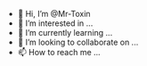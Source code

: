 - 👋 Hi, I’m @Mr-Toxin
- 👀 I’m interested in ...
- 🌱 I’m currently learning ...
- 💞️ I’m looking to collaborate on ...
- 📫 How to reach me ...

<!---
Mr-Toxin/Mr-Toxin is a ✨ special ✨ repository because its `README.md` (this file) appears on your GitHub profile.
You can click the Preview link to take a look at your changes.
--->
